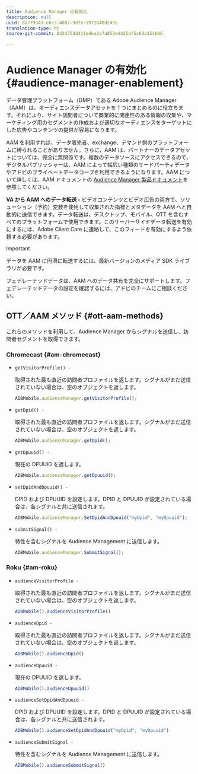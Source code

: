 ```yaml
---
title: Audience Manager の有効化
description: null
uuid: 8a7f9343-ebc3-4087-9d7e-5972640d2455
translation-type: ht
source-git-commit: 0d2d75dd411edea2a7a853ed425af5c6da154b06

---
```



# Audience Manager の有効化 {#audience-manager-enablement}

データ管理プラットフォーム（DMP）である Adobe Audience Manager（AAM）は、オーディエンスデータアセットを 1 つにまとめるのに役立ちます。それにより、サイト訪問者について商業的に関連性のある情報の収集や、マーケティング用のセグメントの作成および適切なオーディエンスをターゲットにした広告やコンテンツの提供が容易になります。

AAM を利用すれば、データ販売者、exchange、デマンド側のプラットフォームに縛られることがありません。さらに、AAM は、パートナーのデータアセットについては、完全に無関係です。複数のデータソースにアクセスできるので、デジタルパブリッシャーは、AAM によって幅広い種類のサードパーティデータやアドビのプライベートデータコープを利用できるようになります。AAM について詳しくは、AAM ドキュメントの [Audience Manager 製品ドキュメント](https://docs.adobe.com/content/help/ja-JP/audience-manager/user-guide/aam-home.html)を参照してください。

**VA から AAM へのデータ転送 -** ビデオコンテンツとビデオ広告の両方で、ソリューション（予約）変数を使用して収集された指標とメタデータを AAM へと自動的に送信できます。データ転送は、デスクトップ、モバイル、OTT を含むすべてのプラットフォームで使用できます。このサーバーサイドデータ転送を有効にするには、Adobe Client Care に連絡して、このフィードを有効にするよう依頼する必要があります。

>[!IMPORTANT]
>
>データを AAM に円滑に転送するには、最新バージョンのメディア SDK ライブラリが必要です。

フェデレーテッドデータは、AAM へのデータ共有を完全にサポートします。フェデレーテッドデータの設定を確認するには、アドビのチームにご相談ください。

## OTT／AAM メソッド {#ott-aam-methods}

これらのメソッドを利用して、Audience Manager からシグナルを送信し、訪問者セグメントを取得できます。

### Chromecast {#am-chromecast}

* `getVisitorProfile() -`

   取得された最も直近の訪問者プロファイルを返します。シグナルがまだ送信されていない場合は、空のオブジェクトを返します。

   ```js
   ADBMobile.audienceManager.getVisitorProfile();
   ```

* `getDpid() -`

   取得された最も直近の訪問者プロファイルを返します。シグナルがまだ送信されていない場合は、空のオブジェクトを返します。

   ```js
   ADBMobile.audienceManager.getDpid();
   ```

* `getDpuuid() -`

   現在の DPUUID を返します。

   ```js
   ADBMobile.audienceManager.getDpuuid();
   ```

* `setDpidAndDpuuid() -`

   DPID および DPUUID を設定します。DPID と DPUUID が設定されている場合は、各シグナルと共に送信されます。

   ```js
   ADBMobile.audienceManager.SetDpidAndDpuuid("myDpid", "myDpuuid");
   ```

* `submitSignal() -`

   特性を含むシグナルを Audience Management に送信します。

   ```js
   ADBMobile.audienceManager.SubmitSignal();
   ```

### Roku {#am-roku}

* `audienceVisitorProfile -`

   取得された最も直近の訪問者プロファイルを返します。シグナルがまだ送信されていない場合は、空のオブジェクトを返します。

   ```js
   ADBMobile().audienceVisitorProfile()
   ```

* `audienceDpid -`

   取得された最も直近の訪問者プロファイルを返します。シグナルがまだ送信されていない場合は、空のオブジェクトを返します。

   ```js
   ADBMobile().audienceDpid()
   ```

* `audienceDpuuid -`

   現在の DPUUID を返します。

   ```js
   ADBMobile().audienceDpuuid()
   ```

* `audienceSetDpidAndDpuuid -`

   DPID および DPUUID を設定します。DPID と DPUUID が設定されている場合は、各シグナルと共に送信されます。

   ```js
   ADBMobile().audienceSetDpidAndDpuuid("myDpid", "myDpuuid")
   ```

* `audienceSubmitSignal -`

   特性を含むシグナルを Audience Management に送信します。

   ```js
   ADBMobile().audienceSubmitSignal()
   ```

